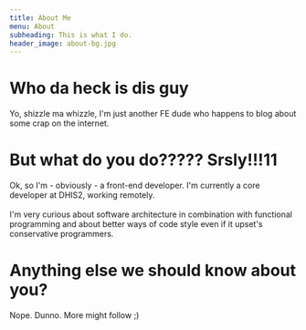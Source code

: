 ```yaml
---
title: About Me
menu: About
subheading: This is what I do.
header_image: about-bg.jpg
---
```


# Who da heck is dis guy

Yo, shizzle ma whizzle, I'm just another FE dude who happens
to blog about some crap on the internet.

# But what do you do????? Srsly!!!11

Ok, so I'm - obviously - a front-end developer.
I'm currently a core developer at DHIS2, working remotely.
<br>
<br>
I'm very curious about software architecture in combination with 
functional programming and about better ways of code style
even if it upset's conservative programmers.

# Anything else we should know about you?

Nope. Dunno. More might follow ;)
